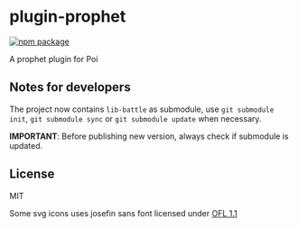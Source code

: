 # plugin-prophet

[![npm package][npm-badge]][npm]

A prophet plugin for Poi

## Notes for developers
The project now contains `lib-battle` as submodule, use `git submodule init`, `git submodule sync` or `git submodule update` when necessary.

__IMPORTANT__: Before publishing new version, always check if submodule is updated.

## License

MIT

Some svg icons uses josefin sans font licensed under [OFL 1.1](http://scripts.sil.org/cms/scripts/page.php?item_id=OFL_web)

[npm-badge]: https://img.shields.io/npm/v/poi-plugin-prophet.svg?style=flat-square
[npm]: https://www.npmjs.org/package/poi-plugin-prophet